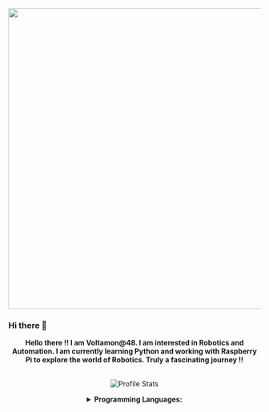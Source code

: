 
<img align="center" width="600" src="https://user-images.githubusercontent.com/55389276/140866485-8fb1c876-9a8f-4d6a-98dc-08c4981eaf70.gif">

### Hi there 👋

<p align="center">
    <strong>Hello there !! I am Voltamon@48. I am interested in Robotics and Automation. I am currently learning Python and working with Raspberry Pi to explore the world of Robotics. Truly a fascinating journey !!</strong><br><br></p>

<p align="center">
  <img src="https://github-readme-stats.vercel.app/api?username=Voltamon&show_icons=true&hide_border=false&text_color=641e16&icon_color=145a32&bg_color=eaecee&title_color=ee0bf5" alt="Profile Stats"/><br>
</p>

<details align="center">
    <summary align="center"><strong>Programming Languages:</strong></summary>
     <table align="center">
         <tr align="center">
             <td  align = "center"><img src="https://i.ibb.co/Z243jtW/java.png" alt="java" border="0"><br>Java</td>
             <td  align = "center"><img src="https://i.ibb.co/sqwPMvX/python.png" alt="python" border="0"><br>Python</td>
             <td  align = "center"><img src="https://img.icons8.com/color/24/000000/javascript.png"/><br>JavaScript</td>
         </tr>
      </table>
</details>


<!--- 👋 Hi, I’m @Voltamon
- 👀 I’m interested in Python Coding 
- 🌱 I’m currently learning Data Structures
- 💞️ I’m looking to collaborate on Robotics Projects
- 📫 How to reach me ???
- EMAIL : deswarnavo@gmail.com
- PHONE : 8777250831


Voltamon/Voltamon is a ✨ special ✨ repository because its `README.md` (this file) appears on your GitHub profile.
You can click the Preview link to take a look at your changes.
--->
